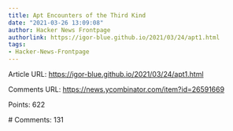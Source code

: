 ```yaml
---
title: Apt Encounters of the Third Kind
date: "2021-03-26 13:09:08"
author: Hacker News Frontpage
authorlink: https://igor-blue.github.io/2021/03/24/apt1.html
tags:
- Hacker-News-Frontpage
---
```


<p>Article URL: <a href="https://igor-blue.github.io/2021/03/24/apt1.html">https://igor-blue.github.io/2021/03/24/apt1.html</a></p>
<p>Comments URL: <a href="https://news.ycombinator.com/item?id=26591669">https://news.ycombinator.com/item?id=26591669</a></p>
<p>Points: 622</p>
<p># Comments: 131</p>
